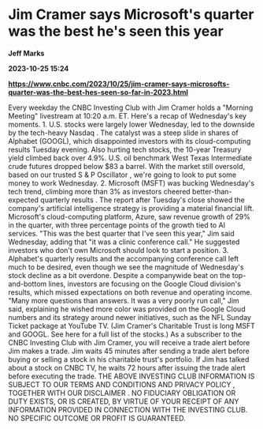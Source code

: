 # Jim Cramer says Microsoft's quarter was the best he's seen this year
**Jeff Marks**

**2023-10-25 15:24**

**https://www.cnbc.com/2023/10/25/jim-cramer-says-microsofts-quarter-was-the-best-hes-seen-so-far-in-2023.html**

Every weekday the CNBC Investing Club with Jim Cramer holds a "Morning Meeting" livestream at 10:20 a.m. ET. Here's a recap of Wednesday's key moments. 1. U.S. stocks were largely lower Wednesday, led to the downside by the tech-heavy Nasdaq . The catalyst was a steep slide in shares of Alphabet (GOOGL), which disappointed investors with its cloud-computing results Tuesday evening. Also hurting tech stocks, the 10-year Treasury yield climbed back over 4.9%. U.S. oil benchmark West Texas Intermediate crude futures dropped below $83 a barrel. With the market still oversold, based on our trusted S & P Oscillator , we're going to look to put some money to work Wednesday. 2. Microsoft (MSFT) was bucking Wednesday's tech trend, climbing more than 3% as investors cheered better-than-expected quarterly results . The report after Tuesday's close showed the company's artificial intelligence strategy is providing a material financial lift. Microsoft's cloud-computing platform, Azure, saw revenue growth of 29% in the quarter, with three percentage points of the growth tied to AI services. "This was the best quarter that I've seen this year," Jim said Wednesday, adding that "it was a clinic conference call." He suggested investors who don't own Microsoft should look to start a position. 3. Alphabet's quarterly results and the accompanying conference call left much to be desired, even though we see the magnitude of Wednesday's stock decline as a bit overdone. Despite a companywide beat on the top-and-bottom lines, investors are focusing on the Google Cloud division's results, which missed expectations on both revenue and operating income. "Many more questions than answers. It was a very poorly run call," Jim said, explaining he wished more color was provided on the Google Cloud numbers and its strategy around newer initiatives, such as the NFL Sunday Ticket package at YouTube TV. (Jim Cramer's Charitable Trust is long MSFT and GOOGL. See here for a full list of the stocks.) As a subscriber to the CNBC Investing Club with Jim Cramer, you will receive a trade alert before Jim makes a trade. Jim waits 45 minutes after sending a trade alert before buying or selling a stock in his charitable trust's portfolio. If Jim has talked about a stock on CNBC TV, he waits 72 hours after issuing the trade alert before executing the trade. THE ABOVE INVESTING CLUB INFORMATION IS SUBJECT TO OUR TERMS AND CONDITIONS AND PRIVACY POLICY , TOGETHER WITH OUR DISCLAIMER . NO FIDUCIARY OBLIGATION OR DUTY EXISTS, OR IS CREATED, BY VIRTUE OF YOUR RECEIPT OF ANY INFORMATION PROVIDED IN CONNECTION WITH THE INVESTING CLUB. NO SPECIFIC OUTCOME OR PROFIT IS GUARANTEED.